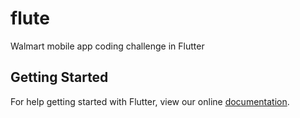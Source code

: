 # flute

Walmart mobile app coding challenge in Flutter

## Getting Started

For help getting started with Flutter, view our online
[documentation](https://flutter.io/).
